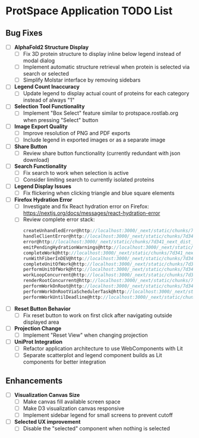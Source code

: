 # ProtSpace Application TODO List

## Bug Fixes

- [ ] **AlphaFold2 Structure Display**
  - [ ] Fix 3D protein structure to display inline below legend instead of modal dialog
  - [ ] Implement automatic structure retrieval when protein is selected via search or selected
  - [ ] Simplify Molstar interface by removing sidebars

- [ ] **Legend Count Inaccuracy**
  - [ ] Update legend to display actual count of proteins for each category instead of always "1"

- [ ] **Selection Tool Functionality**
  - [ ] Implement "Box Select" feature similar to protspace.rostlab.org when pressing "Select" button

- [ ] **Image Export Quality**
  - [ ] Improve resolution of PNG and PDF exports
  - [ ] Include legend in exported images or as a separate image

- [ ] **Share Button**
  - [ ] Review share button functionality (currently redundant with json download)

- [ ] **Search Functionality**
  - [ ] Fix search to work when selection is active
  - [ ] Consider limiting search to currently isolated proteins

- [ ] **Legend Display Issues**
  - [ ] Fix flickering when clicking triangle and blue square elements

- [ ] **Firefox Hydration Error**
  - [ ] Investigate and fix React hydration error on Firefox: https://nextjs.org/docs/messages/react-hydration-error
  - [ ] Review complete error stack:
    ```typescript
    createUnhandledError@http://localhost:3000/_next/static/chunks/7d341_next_dist_client_ea142b._.js:689:49
    handleClientError@http://localhost:3000/_next/static/chunks/7d341_next_dist_client_ea142b._.js:856:56
    error@http://localhost:3000/_next/static/chunks/7d341_next_dist_client_ea142b._.js:991:56
    emitPendingHydrationWarnings@http://localhost:3000/_next/static/chunks/7d341_next_dist_compiled_react-dom_78bccc._.js:2768:103
    completeWork@http://localhost:3000/_next/static/chunks/7d341_next_dist_compiled_react-dom_78bccc._.js:7238:102
    runWithFiberInDEV@http://localhost:3000/_next/static/chunks/7d341_next_dist_compiled_react-dom_78bccc._.js:631:20
    completeUnitOfWork@http://localhost:3000/_next/static/chunks/7d341_next_dist_compiled_react-dom_78bccc._.js:8020:23
    performUnitOfWork@http://localhost:3000/_next/static/chunks/7d341_next_dist_compiled_react-dom_78bccc._.js:7957:28
    workLoopConcurrent@http://localhost:3000/_next/static/chunks/7d341_next_dist_compiled_react-dom_78bccc._.js:7951:75
    renderRootConcurrent@http://localhost:3000/_next/static/chunks/7d341_next_dist_compiled_react-dom_78bccc._.js:7933:71
    performWorkOnRoot@http://localhost:3000/_next/static/chunks/7d341_next_dist_compiled_react-dom_78bccc._.js:7565:175
    performWorkOnRootViaSchedulerTask@http://localhost:3000/_next/static/chunks/7d341_next_dist_compiled_react-dom_78bccc._.js:8394:26
    performWorkUntilDeadline@http://localhost:3000/_next/static/chunks/7d341_next_dist_compiled_3d6fe6._.js:2353:72
    ```

- [ ] **Reset Button Behavior**
  - [ ] Fix reset button to work on first click after navigating outside displayed area

- [ ] **Projection Change**
  - [ ] Implement "Reset View" when changing projection

- [ ] **UniProt Integration**
  - [ ] Refactor application architecture to use WebComponents with Lit
  - [ ] Separate scatterplot and legend component builds as Lit components for better integration

## Enhancements

- [ ] **Visualization Canvas Size**
  - [ ] Make canvas fill available screen space
  - [ ] Make D3 visualization canvas responsive
  - [ ] Implement sidebar legend for small screens to prevent cutoff

- [ ] **Selected UX improvement**
  - [ ] Disable the "selected" component when nothing is selected
